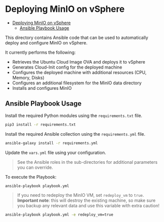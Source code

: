 # Deploying MinIO on vSphere
- [Deploying MinIO on vSphere](#deploying-minio-on-vsphere)
  - [Ansible Playbook Usage](#ansible-playbook-usage)

This directory contains Ansible code that can be used to automatically deploy and configure MinIO on vSphere.

It currently performs the following:

- Retrieves the Ubuntu Cloud Image OVA and deploys it to vSphere
- Generates Cloud-Init config for the deployed machine
- Configures the deployed machine with additional resources (CPU, Memory, Disks)
- Configures an additional filesystem for the MinIO data directory
- Installs and configures MinIO

## Ansible Playbook Usage

Install the required Python modules using the `requirements.txt` file.

```bash
pip3 install -r requirements.txt
```

Install the required Ansible collection using the `requirements.yml` file.

```bash
ansible-galaxy install -r requirements.yml
```

Update the `vars.yml` file using your configuration.

>See the Ansible roles in the sub-directories for additional parameters you can override.

To execute the Playbook:

```bash
ansible-playbook playbook.yml
```

>If you need to redeploy the MinIO VM, set `redeploy_vm` to `true`. **Important note**: this will destroy the existing machine, so make sure you backup any relevant data and use this variable with extra caution!

```bash
ansible-playbook playbook.yml -e redeploy_vm=true
```
